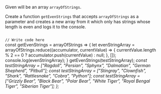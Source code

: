 Given will be an array `arrayOfStrings`.

Create a function `getEvenStrings` that
accepts `arrayOfStrings` as a parameter and
creates a new array from it which only has
strings whose length is even and logs it
to the console.


<codeblock language="javascript" type="exercise" testMode="multipleInput">
<code>
// Write code here 
</code>
<solution>
const getEvenStrings = arrayOfStrings => {
  let evenStringArray = arrayOfStrings.reduce((accumulator, currentValue) => {
    currentValue.length % 2 == 0 ? accumulator.push(currentValue) : null;
  }, []);
  console.log(evenStringArray);
}
</solution>
<testcases>
<caller>
getEvenStrings(testStringArray);
</caller>
<testcase>
<i>
const testStringArray = ["Ragdoll", "Persian", "Sphynx", "Dalmatian", "German Shepherd", "Pitbull"];
</i>
</testcase>
<testcase>
<i>
const testStringArray = ["Stingray", "Clownfish", "Shark", "Rattlesnake", "Cobra", "Python"];
</i>
</testcase>
<testcase>
<i>
const testStringArray = ["Grizzly Bear", "Black Bear", "Polar Bear", "White Tiger", "Royal Bengal Tiger", "Siberian Tiger"];
};
</i>
</testcase>
</testcases>
</codeblock>
